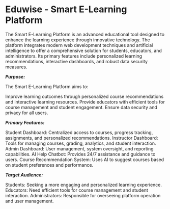 # Eduwise - Smart E-Learning Platform

The Smart E-Learning Platform is an advanced educational tool designed to enhance the learning experience through innovative technology. The platform integrates modern web development techniques and artificial intelligence to offer a comprehensive solution for students, educators, and administrators. Its primary features include personalized learning recommendations, interactive dashboards, and robust data security measures.

***Purpose:***

The Smart E-Learning Platform aims to:

Improve learning outcomes through personalized course recommendations and interactive learning resources.
Provide educators with efficient tools for course management and student engagement.
Ensure data security and privacy for all users.

***Primary Features:***

Student Dashboard: Centralized access to courses, progress tracking, assignments, and personalized recommendations.
Instructor Dashboard: Tools for managing courses, grading, analytics, and student interaction.
Admin Dashboard: User management, system oversight, and reporting capabilities.
AI Help Chatbot: Provides 24/7 assistance and guidance to users.
Course Recommendation System: Uses AI to suggest courses based on student preferences and performance.

***Target Audience:***

Students: Seeking a more engaging and personalized learning experience.
Educators: Need efficient tools for course management and student interaction.
Administrators: Responsible for overseeing platform operation and user management.

